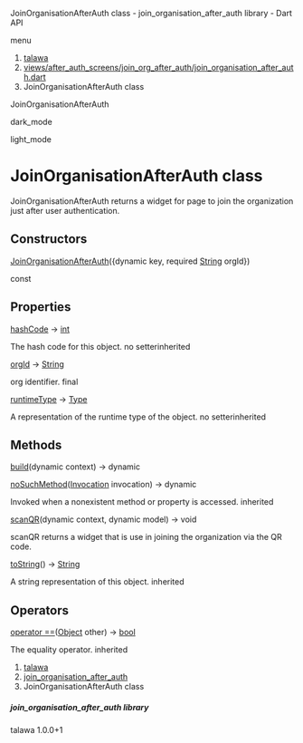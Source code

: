 




JoinOrganisationAfterAuth class - join\_organisation\_after\_auth library - Dart API







menu

1. [talawa](../index.html)
2. [views/after\_auth\_screens/join\_org\_after\_auth/join\_organisation\_after\_auth.dart](../file-___home_harshil_Desktop_open-source_palisadoes_talawa_lib_views_after_auth_screens_join_org_after_auth_join_organisation_after_auth/)
3. JoinOrganisationAfterAuth class

JoinOrganisationAfterAuth


dark\_mode

light\_mode




# JoinOrganisationAfterAuth class


JoinOrganisationAfterAuth returns a widget for page to join the organization just after user authentication.


## Constructors

[JoinOrganisationAfterAuth](../file-___home_harshil_Desktop_open-source_palisadoes_talawa_lib_views_after_auth_screens_join_org_after_auth_join_organisation_after_auth/JoinOrganisationAfterAuth/JoinOrganisationAfterAuth.html)({dynamic key, required [String](https://api.flutter.dev/flutter/dart-core/String-class.html) orgId})

const



## Properties

[hashCode](https://api.flutter.dev/flutter/dart-core/Object/hashCode.html)
→ [int](https://api.flutter.dev/flutter/dart-core/int-class.html)

The hash code for this object.
no setterinherited

[orgId](../file-___home_harshil_Desktop_open-source_palisadoes_talawa_lib_views_after_auth_screens_join_org_after_auth_join_organisation_after_auth/JoinOrganisationAfterAuth/orgId.html)
→ [String](https://api.flutter.dev/flutter/dart-core/String-class.html)

org identifier.
final

[runtimeType](https://api.flutter.dev/flutter/dart-core/Object/runtimeType.html)
→ [Type](https://api.flutter.dev/flutter/dart-core/Type-class.html)

A representation of the runtime type of the object.
no setterinherited



## Methods

[build](../file-___home_harshil_Desktop_open-source_palisadoes_talawa_lib_views_after_auth_screens_join_org_after_auth_join_organisation_after_auth/JoinOrganisationAfterAuth/build.html)(dynamic context)
→ dynamic



[noSuchMethod](https://api.flutter.dev/flutter/dart-core/Object/noSuchMethod.html)([Invocation](https://api.flutter.dev/flutter/dart-core/Invocation-class.html) invocation)
→ dynamic


Invoked when a nonexistent method or property is accessed.
inherited

[scanQR](../file-___home_harshil_Desktop_open-source_palisadoes_talawa_lib_views_after_auth_screens_join_org_after_auth_join_organisation_after_auth/JoinOrganisationAfterAuth/scanQR.html)(dynamic context, dynamic model)
→ void


scanQR returns a widget that is use in joining the organization via the QR code.

[toString](https://api.flutter.dev/flutter/dart-core/Object/toString.html)()
→ [String](https://api.flutter.dev/flutter/dart-core/String-class.html)


A string representation of this object.
inherited



## Operators

[operator ==](https://api.flutter.dev/flutter/dart-core/Object/operator_equals.html)([Object](https://api.flutter.dev/flutter/dart-core/Object-class.html) other)
→ [bool](https://api.flutter.dev/flutter/dart-core/bool-class.html)


The equality operator.
inherited



 


1. [talawa](../index.html)
2. [join\_organisation\_after\_auth](../file-___home_harshil_Desktop_open-source_palisadoes_talawa_lib_views_after_auth_screens_join_org_after_auth_join_organisation_after_auth/)
3. JoinOrganisationAfterAuth class

##### join\_organisation\_after\_auth library





talawa
1.0.0+1






